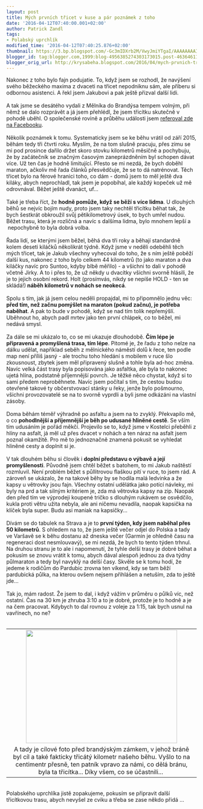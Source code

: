 ```yaml
---
layout: post
title: Mých prvních třicet v kuse a pár poznámek z toho
date: '2016-04-12T07:40:00.001+02:00'
author: Patrick Zandl
tags:
- Polabský uprchlík
modified_time: '2016-04-12T07:40:25.876+02:00'
thumbnail: https://3.bp.blogspot.com/-Gc3mIDXrb2M/VwyJmiYTgaI/AAAAAAAAIQA/IAmLeMviP2Eh6c0cddyIWxubm2kOs83CACLcB/s72-c/IMG_0362.jpg
blogger_id: tag:blogger.com,1999:blog-4956385274303173015.post-4636461130587295803
blogger_orig_url: http://krysabeha.blogspot.com/2016/04/mych-prvnich-tricet-v-kuse-par-poznamek.html
---
```


Nakonec z toho bylo fajn podujatie. To, když jsem se rozhodl, že navýšení svého běžeckého maxima z dvaceti na třicet nepodniknu sám, ale přiberu si odbornou asistenci. A řekl jsem Jakubovi a pak ještě přizval další lidi.<br /><br />A tak jsme se desátého vydali z Mělníka do Brandýsa tempem volným, při němž se dalo rozprávět a já jsem přehlédl, že jsem třicítku skutečně v pohodě uběhl. O společenské rovině a průběhu události jsem <a href="https://www.facebook.com/notes/patrick-zandl/m%C3%A1m-svou-t%C5%99ic%C3%ADtku-za-sebou-%C4%8Dili-polabsk%C3%BD-uprchl%C3%ADk-2016/10153558305576593">referoval zde na Facebooku</a>.<br /><br />Několik poznámek k tomu. Systematicky jsem se ke běhu vrátil od září 2015, běhám tedy tři čtvrti roku. Myslím, že na tom slušně pracuju, přes zimu se mi pod prosince dařilo držet skoro stovku kilometrů měsíčně a pochybuju, že by začátečník se značným časovým zaneprázdněním byl schopen dávat více. Už ten čas je hodně limitující. Přesto se mi nezdá, že bych doběhl maraton, ačkoliv mě řada článků přesvědčuje, že se to dá natrénovat. Těch třicet bylo na férové hranici toho, co dám - domů jsem to měl ještě dva kiláky, abych neprochladl, tak jsem je popobíhal, ale každý kopeček už mě odrovnával. Běžet ještě dvanáct, uf…<br /><br />Také je třeba říct, že <b>hodně pomůže, když se běží s více lidma</b>. U dlouhých běhů se nejvíc bojím nudy, proto jsem taky nechtěl třicítku běhat tak, že bych šestkrát obkroužil svůj pětikilometrový úsek, to bych umřel nudou. Běžet trasu, která je rozličná a navíc s dalšíma lidma, bylo mnohem lepší a &nbsp;nepochybně to byla dobrá volba.<br /><br />Řada lidí, se kterými jsem běžel, běhá dva tři roky a běhají standardně kolem deseti kiláčků několikrát týdně. Když jsme v neděli odeběhli těch mých třicet, tak je Jakub všechny vyhecoval do toho, že s ním ještě poběží další kus, nakonec z toho bylo celkem 44 kilometrů (to jako maraton a dva kiláčky navíc pro Suntoo, kdyby blbě měřilo) - a všichni to dali v pohodě včetně Jirky. A to i přes to, že už někdy u dvacítky všichni svorně hlásili, že je to jejich osobní rekord. Holt (prosímvás, nikdy se nepíše HOLD - ten se skládá!)<b> náběh kilometrů v nohách se neokecá</b>.<br /><br />Spolu s tím, jak já jsem celou neděli propajdal, mi to připomnělo jednu věc: <b>před tím, než začnu pomýšlet na maraton (pokud začnu), je potřeba naběhat</b>. A pak to bude v pohodě, když se nad tím tolik nepřemýšlí. Uběhnout ho, abych padl mrtev jako ten první chlápek, co to běžel, mi nedává smysl.<br /><br />Za dále se mi ukázalo to, co se mi ukazuje dlouhodobě. <b>Čím lépe je připravená a promyšlená trasa, tím lépe</b>. Pitomé je, že řadu z toho nelze na dálku udělat, například seběh z mělnického náměstí dolů k řece, ten podle map není příliš jasný - ale trochu toho hledání s mobilem v ruce šlo zkousnoust, zbytek jsem měl připravený slušně a tohle byla ad-hoc změna. Navíc velká část trasy byla popisována jako asfaltka, ale byla to nakonec ujetá hlína, podstatně příjemnější povrch. Je těžké něco chystat, když si to sami předem neproběhnete. Navíc jsem počítal s tím, že cestou budou otevřené takové ty občerstvovací stánky u řeky, jenže bylo pošmourno, všichni provozovatelé se na to svorně vyprdli a byli jsme odkázáni na vlastní zásoby.<br /><br />Doma běhám téměř výhradně po asfaltu a jsem na to zvyklý. Překvapilo mě, o co <b>pohodlnější a příjemnější je běh po udusané hliněné cestě</b>. Se vším tím udusáním je pořád měkčí. Projevilo se to, když jsme v Kostelci přeběhli z hlíny na asfalt, já měl už přes dvacet v nohách a ten náraz na asfalt jsem poznal okamžitě. Pro mě to jednoznačně znamená pokusit se vyhledat hliněné cesty a doplnit si je. <br /><br />V tak dlouhém běhu si člověk i <b>doplní představu o výbavě a její promyšlenosti</b>. Původně jsem chtěl běžet s batohem, to mi Jakub naštěstí rozmluvil. Není problém běžet s půllitrovou flaškou pití v ruce, to jsem rád. A zároveň se ukázalo, že na takové běhy by se hodila malá ledvinka a že kapsy u větrovky jsou fajn. Všechny ostatní udělátka jako potící návleky, mi byly na prd a tak silným kritériem je, zda má větrovka kapsy na zip. Naopak den před tím ve výprodeji koupené tričko s dlouhým rukávem se osvědčilo, kukla proti větru užita nebyla, ale ani ničemu nevadila, naopak kapsička na klíček byla super. Budu asi maniak na kapsičky...<br /><br />Dívám se do tabulek na Strava a je to <b>první týden, kdy jsem naběhal přes 50 kilometrů</b>. S ohledem na to, že jsem ještě večer odjel do Polska a tady ve Varšavě se k běhu dostanu až dneska večer (Garmin je ohledně času na regeneraci dost nesmlouvavý), se mi nezdá, že bych to tento týden trhnul. Na druhou stranu je to ale i napomenutí, že tyhle delší trasy je dobré běhat a pokusím se znovu vrátit k tomu, abych dával alespoň jednou za dva týdny půlmaraton a tedy byl navyklý na delší časy. Skvěle se k tomu hodí, že jedeme k rodičům do Pardubic zrovna ten víkend, kdy se tam běží pardubická půlka, na kterou ovšem nejsem přihlášen a netuším, zda to ještě jde…<br /><br />Tak jo, mám radost. Že jsem to dal, i když vážím v průměru o půlků víc, než ostatní. Čas na 30 km je zhruba 3:10 a to je dobré, protože je to hodně a je na čem pracovat. Kdybych to dal rovnou z voleje za 1:15, tak bych usnul na vavřínech, no ne?<br /><br /><table align="center" cellpadding="0" cellspacing="0" class="tr-caption-container" style="margin-left: auto; margin-right: auto; text-align: center;"><tbody><tr><td style="text-align: center;"><a href="https://3.bp.blogspot.com/-Gc3mIDXrb2M/VwyJmiYTgaI/AAAAAAAAIQA/IAmLeMviP2Eh6c0cddyIWxubm2kOs83CACLcB/s1600/IMG_0362.jpg" imageanchor="1" style="margin-left: auto; margin-right: auto;"><img border="0" height="300" src="https://3.bp.blogspot.com/-Gc3mIDXrb2M/VwyJmiYTgaI/AAAAAAAAIQA/IAmLeMviP2Eh6c0cddyIWxubm2kOs83CACLcB/s400/IMG_0362.jpg" width="400" /></a></td></tr><tr><td class="tr-caption" style="text-align: center;">A tady je cílové foto před brandýským zámkem, v jehož bráně byl cíl a také fakticky třicátý kilometr našeho běhu. Vyšlo to na centimentr přesně, ten patník vpravo za námi, co dělá bránu, byla ta třicítka... Díky všem, co se účastnili...&nbsp;</td></tr></tbody></table><br />Polabského uprchlíka jistě zopakujeme, pokusím se připravit další třicítkovou trasu, abych nevyšel ze cviku a třeba se zase někdo přidá ...